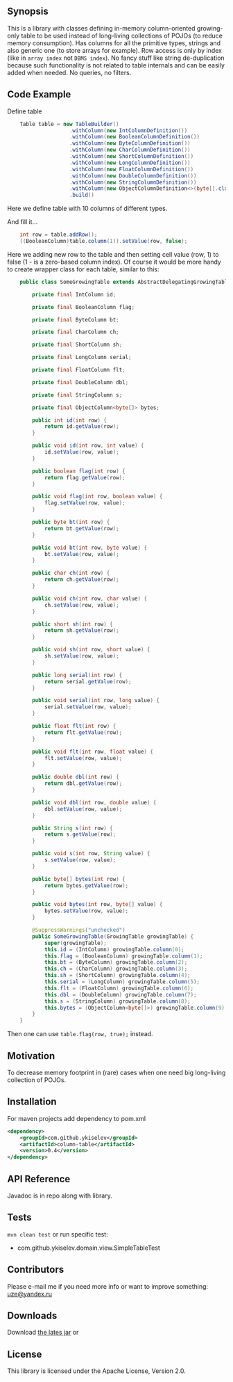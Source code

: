 ## Synopsis

This is a library with classes defining in-memory column-oriented growing-only table to be used instead of long-living collections of POJOs (to reduce memory consumption). Has columns for all the primitive types, strings and also generic one (to store arrays for example). Row access is only by index (like in `array index` not `DBMS index`). No fancy stuff like string de-duplication because such functionality is not related to table internals and can be easily added when needed. No queries, no filters. 

## Code Example

Define table
```java
    Table table = new TableBuilder()
                    .withColumn(new IntColumnDefinition())
                    .withColumn(new BooleanColumnDefinition())
                    .withColumn(new ByteColumnDefinition())
                    .withColumn(new CharColumnDefinition())
                    .withColumn(new ShortColumnDefinition())
                    .withColumn(new LongColumnDefinition())
                    .withColumn(new FloatColumnDefinition())
                    .withColumn(new DoubleColumnDefinition())
                    .withColumn(new StringColumnDefinition())
                    .withColumn(new ObjectColumnDefinition<>(byte[].class))
                    .build()
```

Here we define table with 10 columns of different types.

And fill it...
```java
    int row = table.addRow();
    ((BooleanColumn)table.column(1)).setValue(row, false);
```

Here we adding new row to the table and then setting cell value (row, 1) to false (1 - is a zero-based column index). Of course it would be more handy to create wrapper class for each table, similar to this:
```java
    public class SomeGrowingTable extends AbstractDelegatingGrowingTable {

        private final IntColumn id;

        private final BooleanColumn flag;

        private final ByteColumn bt;

        private final CharColumn ch;

        private final ShortColumn sh;

        private final LongColumn serial;

        private final FloatColumn flt;

        private final DoubleColumn dbl;

        private final StringColumn s;

        private final ObjectColumn<byte[]> bytes;

        public int id(int row) {
            return id.getValue(row);
        }

        public void id(int row, int value) {
            id.setValue(row, value);
        }

        public boolean flag(int row) {
            return flag.getValue(row);
        }

        public void flag(int row, boolean value) {
            flag.setValue(row, value);
        }

        public byte bt(int row) {
            return bt.getValue(row);
        }

        public void bt(int row, byte value) {
            bt.setValue(row, value);
        }

        public char ch(int row) {
            return ch.getValue(row);
        }

        public void ch(int row, char value) {
            ch.setValue(row, value);
        }

        public short sh(int row) {
            return sh.getValue(row);
        }

        public void sh(int row, short value) {
            sh.setValue(row, value);
        }

        public long serial(int row) {
            return serial.getValue(row);
        }

        public void serial(int row, long value) {
            serial.setValue(row, value);
        }

        public float flt(int row) {
            return flt.getValue(row);
        }

        public void flt(int row, float value) {
            flt.setValue(row, value);
        }

        public double dbl(int row) {
            return dbl.getValue(row);
        }

        public void dbl(int row, double value) {
            dbl.setValue(row, value);
        }

        public String s(int row) {
            return s.getValue(row);
        }

        public void s(int row, String value) {
            s.setValue(row, value);
        }

        public byte[] bytes(int row) {
            return bytes.getValue(row);
        }

        public void bytes(int row, byte[] value) {
            bytes.setValue(row, value);
        }

        @SuppressWarnings("unchecked")
        public SomeGrowingTable(GrowingTable growingTable) {
            super(growingTable);
            this.id = (IntColumn) growingTable.column(0);
            this.flag = (BooleanColumn) growingTable.column(1);
            this.bt = (ByteColumn) growingTable.column(2);
            this.ch = (CharColumn) growingTable.column(3);
            this.sh = (ShortColumn) growingTable.column(4);
            this.serial = (LongColumn) growingTable.column(5);
            this.flt = (FloatColumn) growingTable.column(6);
            this.dbl = (DoubleColumn) growingTable.column(7);
            this.s = (StringColumn) growingTable.column(8);
            this.bytes = (ObjectColumn<byte[]>) growingTable.column(9);
        }
    }
```

Then one can use `table.flag(row, true);` instead.


## Motivation

To decrease memory footprint in (rare) cases when one need big long-living collection of POJOs. 

## Installation

For maven projects add dependency to pom.xml
```xml
<dependency>
    <groupId>com.github.ykiselev</groupId>
    <artifactId>column-table</artifactId>
    <version>0.4</version>
</dependency>
```

## API Reference

Javadoc is in repo along with library.

## Tests

`mvn clean test` 
or run specific test:
* com.github.ykiselev.domain.view.SimpleTableTest


## Contributors

Please e-mail me if you need more info or want to improve something: uze@yandex.ru

## Downloads

Download [the lates jar][dl] or

## License

This library is licensed under the Apache License, Version 2.0.

[dl]: https://search.maven.org/remote_content?g=com.github.ykiselev&a=column-table&v=LATEST
[snap]: https://oss.sonatype.org/content/repositories/snapshots/com/github/ykiselev/column-table/

